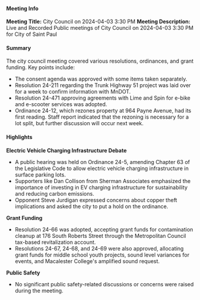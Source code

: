 ---
---

#### Meeting Info
**Meeting Title:** City Council on 2024-04-03 3:30 PM
**Meeting Description:** Live and Recorded Public meetings of City Council on 2024-04-03 3:30 PM for City of Saint Paul

#### Summary

The city council meeting covered various resolutions, ordinances, and grant funding. Key points include:

* The consent agenda was approved with some items taken separately.
* Resolution 24-211 regarding the Trunk Highway 51 project was laid over for a week to confirm information with MnDOT.
* Resolution 24-471 approving agreements with Lime and Spin for e-bike and e-scooter services was adopted.
* Ordinance 24-12, which rezones property at 964 Payne Avenue, had its first reading. Staff report indicated that the rezoning is necessary for a lot split, but further discussion will occur next week.

#### Highlights

**Electric Vehicle Charging Infrastructure Debate**

* A public hearing was held on Ordinance 24-5, amending Chapter 63 of the Legislative Code to allow electric vehicle charging infrastructure in surface parking lots.
* Supporters like Dan Collison from Sherman Associates emphasized the importance of investing in EV charging infrastructure for sustainability and reducing carbon emissions.
* Opponent Steve Jurdigan expressed concerns about copper theft implications and asked the city to put a hold on the ordinance.

**Grant Funding**

* Resolution 24-66 was adopted, accepting grant funds for contamination cleanup at 176 South Roberts Street through the Metropolitan Council tax-based revitalization account.
* Resolutions 24-67, 24-68, and 24-69 were also approved, allocating grant funds for middle school youth projects, sound level variances for events, and Macalester College's amplified sound request.

**Public Safety**

* No significant public safety-related discussions or concerns were raised during the meeting.

